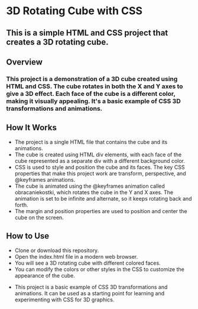 # 3D Rotating Cube with CSS
## This is a simple HTML and CSS project that creates a 3D rotating cube.

## Overview
### This project is a demonstration of a 3D cube created using HTML and CSS. The cube rotates in both the X and Y axes to give a 3D effect. Each face of the cube is a different color, making it visually appealing. It's a basic example of CSS 3D transformations and animations.

## How It Works
- The project is a single HTML file that contains the cube and its animations.
- The cube is created using HTML div elements, with each face of the cube represented as a separate div with a different background color.
- CSS is used to style and position the cube and its faces. The key CSS properties that make this project work are transform, perspective, and @keyframes animations.
- The cube is animated using the @keyframes animation called obracaniekostki, which rotates the cube in the Y and X axes. The animation is set to be infinite and alternate, so it keeps rotating back and forth.
- The margin and position properties are used to position and center the cube on the screen.
## How to Use
- Clone or download this repository.
- Open the index.html file in a modern web browser.
- You will see a 3D rotating cube with different colored faces.
- You can modify the colors or other styles in the CSS to customize the appearance of the cube.


* This project is a basic example of CSS 3D transformations and animations. It can be used as a starting point for learning and experimenting with CSS for 3D graphics.
